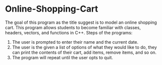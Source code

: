 # Online-Shopping-Cart
The goal of this program as the title suggest is to model an online shopping cart. This program allows students to become familiar with classes, headers, vectors, and functions in C++. 
Steps of the programs:
1. The user is prompted to enter their name and the current date. 
2. The user is the given a list of options of what they would like to do, they can print the contents of their cart, add items, remove items, and so on.
3. The program will repeat until the user opts to quit.
